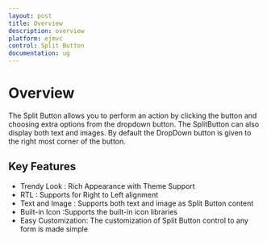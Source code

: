 ```yaml
---
layout: post
title: Overview
description: overview
platform: ejmvc
control: Split Button
documentation: ug
---
```


# Overview

The Split Button allows you to perform an action by clicking the button and choosing extra options from the dropdown button. The SplitButton can also display both text and images. By default the DropDown button is given to the right most corner of the button.

## Key Features

* Trendy Look : Rich Appearance with Theme Support
* RTL : Supports for Right to Left alignment
* Text and Image : Supports both text and image as Split Button content
* Built-in Icon :Supports the built-in icon libraries
* Easy Customization: The customization of Split Button control to any form is made simple

